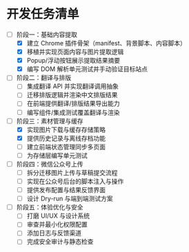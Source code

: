 # 开发任务清单

- [ ] 阶段一：基础内容提取
  - [x] 建立 Chrome 插件骨架（manifest、背景脚本、内容脚本）
  - [x] 移植并实现页面内容与图片提取逻辑
  - [x] Popup/浮动按钮展示提取结果摘要
  - [x] 编写 DOM 解析单元测试并手动验证目标站点

- [ ] 阶段二：翻译与排版
  - [ ] 集成翻译 API 并实现翻译调用抽象
  - [ ] 迁移排版逻辑并渲染中文排版结果
  - [ ] 在前端提供翻译/排版结果导出能力
  - [ ] 编写组件/集成测试覆盖翻译与渲染

- [ ] 阶段三：素材管理与缓存
  - [x] 实现图片下载与缓存存储策略
  - [x] 提供历史记录与离线存档功能
  - [ ] 建立前端状态管理同步多页面
  - [ ] 为存储层编写单元测试

- [ ] 阶段四：微信公众号上传
  - [ ] 拆分迁移图片上传与草稿提交流程
  - [ ] 实现在公众号后台的脚本注入与操作
  - [ ] 提供发布配置与结果反馈界面
  - [ ] 设计 Dry-run 与端到端测试方案

- [ ] 阶段五：体验优化与安全
  - [ ] 打磨 UI/UX 与设计系统
  - [ ] 审查并最小化权限配置
  - [ ] 添加日志与反馈渠道
  - [ ] 完成安全审计与静态检查
